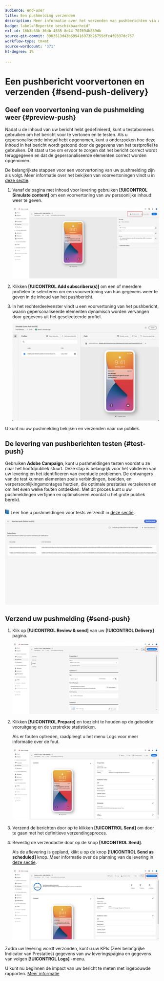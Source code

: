 ```yaml
---
audience: end-user
title: Een pushmelding verzenden
description: Meer informatie over het verzenden van pushberichten via Adobe Campaign Web
badge: label="Beperkte beschikbaarheid"
exl-id: 16b3b33b-36db-4635-8e44-707694b859db
source-git-commit: 3903513d43b699416973b26755dfc4f0337dc757
workflow-type: tm+mt
source-wordcount: '371'
ht-degree: 1%

---
```


# Een pushbericht voorvertonen en verzenden {#send-push-delivery}

## Geef een voorvertoning van de pushmelding weer {#preview-push}

Nadat u de inhoud van uw bericht hebt gedefinieerd, kunt u testabonnees gebruiken om het bericht voor te vertonen en te testen. Als u gepersonaliseerde inhoud hebt opgenomen, kunt u onderzoeken hoe deze inhoud in het bericht wordt getoond door de gegevens van het testprofiel te gebruiken. Dit staat u toe om ervoor te zorgen dat het bericht correct wordt teruggegeven en dat de gepersonaliseerde elementen correct worden opgenomen.

De belangrijkste stappen voor een voorvertoning van uw pushmelding zijn als volgt. Meer informatie over het bekijken van voorvertoningen vindt u in [deze sectie](../preview-test/preview-content.md).

1. Vanaf de pagina met inhoud voor levering gebruiken **[!UICONTROL Simulate content]** om een voorvertoning van uw persoonlijke inhoud weer te geven.

   ![](assets/push_send_1.png)

1. Klikken **[!UICONTROL Add subscribers(s)]** om een of meerdere profielen te selecteren om een voorvertoning van hun gegevens weer te geven in de inhoud van het pushbericht.


   <!--Once your test subscribers are selected, click **[!UICONTROL Select]**.
    ![](assets/push_send_5.png)-->

1. In het rechterdeelvenster vindt u een voorvertoning van het pushbericht, waarin gepersonaliseerde elementen dynamisch worden vervangen door gegevens uit het geselecteerde profiel.

   ![](assets/push_send_7.png)

U kunt nu uw pushmelding bekijken en verzenden naar uw publiek.

## De levering van pushberichten testen {#test-push}

Gebruiken **Adobe Campaign**, kunt u pushmeldingen testen voordat u ze naar het hoofdpubliek stuurt. Deze stap is belangrijk voor het valideren van uw levering en het identificeren van eventuele problemen.
De ontvangers van de test kunnen elementen zoals verbindingen, beelden, en verpersoonlijkingsmontages herzien, die optimale prestaties verzekeren en om het even welke fouten ontdekken. Met dit proces kunt u uw pushmeldingen verfijnen en optimaliseren voordat u het grote publiek bereikt.

![](../assets/do-not-localize/book.png) Leer hoe u pushmeldingen voor tests verzendt in [deze sectie](../preview-test/test-deliveries.md#subscribers).

![](assets/push_send_6.png)

## Verzend uw pushmelding {#send-push}

1. Klik op **[!UICONTROL Review & send]** van uw **[!UICONTROL Delivery]** pagina.

   ![](assets/push_send_2.png)

1. Klikken **[!UICONTROL Prepare]** en toezicht te houden op de geboekte vooruitgang en de verstrekte statistieken.

   Als er fouten optreden, raadpleegt u het menu Logs voor meer informatie over de fout.

   ![](assets/push_send_3.png)

1. Verzend de berichten door op te klikken **[!UICONTROL Send]** om door te gaan met het definitieve verzendingsproces.

1. Bevestig de verzendactie door op de knop **[!UICONTROL Send]**.

   Als de aflevering is gepland, klikt u op de knop **[!UICONTROL Send as scheduled]** knop. Meer informatie over de planning van de levering in [deze sectie](../msg/gs-messages.md#schedule-the-delivery-sending).

   ![](assets/push_send_4.png)

Zodra uw levering wordt verzonden, kunt u uw KPIs (Zeer belangrijke Indicator van Prestaties) gegevens van uw leveringspagina en gegevens van volgen **[!UICONTROL Logs]** -menu.

U kunt nu beginnen de impact van uw bericht te meten met ingebouwde rapporten. [Meer informatie](../reporting/push-report.md)
